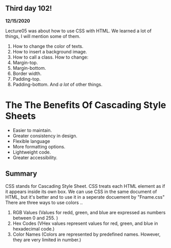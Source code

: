 ## Third day 102!
**12/15/2020**


Lecture05 was about how to use CSS with HTML.
We learned a lot of things, I will mention some of them.
1. How to change the color of texts.
2. How to insert a background image.
3. How to call a class.
How to change:
1. Margin-top.
2. Margin-bottom.
3. Border width.
4. Padding-top.
5. Padding-bottom.
And *a lot* of other things.

# The The Benefits Of Cascading Style Sheets
*   Easier to maintain.
*   Greater consistency in design.
*   Flexible language
*   More formatting options.
*   Lightweight code.
*   Greater accessibility.

## Summary
CSS stands for Cascading Style Sheet.
CSS treats each HTML element as if it appears inside
its own box.
We can use CSS in the same document of HTML, but it's better and to use
it in a seperate docuement by "Fname.css"
There are three ways to use colors ..
1. RGB Values (Values for redd, green, and blue are expressed as numbers between 0 and 255. )
2. Hex Codes (VHex values represent values for red, green, and blue in hexadecimal code.)
3. Color Names (Colors are represented by predefined names. However, they are very limited in number.)